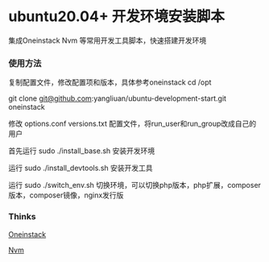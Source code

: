 # ubuntu20.04+ 开发环境安装脚本

集成Oneinstack Nvm 等常用开发工具脚本，快速搭建开发环境

### 使用方法

复制配置文件，修改配置项和版本，具体参考oneinstack
cd /opt

git clone git@github.com:yangliuan/ubuntu-development-start.git oneinstack

修改 options.conf versions.txt 配置文件，将run_user和run_group改成自己的用户

首先运行 sudo ./install_base.sh 安装开发环境

运行 sudo ./install_devtools.sh 安装开发工具

运行 sudo ./switch_env.sh 切换环境，可以切换php版本，php扩展，composer版本，composer镜像，nginx发行版


### Thinks

[Oneinstack](https://github.com/oneinstack/oneinstack)

[Nvm](https://github.com/nvm-sh/nvm)

